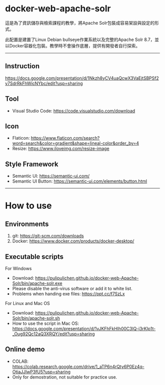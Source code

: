 # docker-web-apache-solr

這是為了資訊儲存與檢索課程的教學，將Apache Solr包裝成容易架設與設定的形式。

此配置是建置了Linux Debian bullseye作業系統以及完整的Apache Solr 8.7，並以Docker容器化包裝。教學時不會操作底層，提供有開發者自行探索。


----

## Instruction

https://docs.google.com/presentation/d/1Nkzh8yCV4uaQcwX3VaEjtSBPSf2v7SdrRkFhWicNYbc/edit?usp=sharing

## Tool

- Visual Studio Code: https://code.visualstudio.com/download

## Icon

- Flaticon: https://www.flaticon.com/search?word=search&color=gradient&shape=lineal-color&order_by=4
- Resize: https://www.iloveimg.com/resize-image

## Style Framework

- Semantic UI: https://semantic-ui.com/
- Semantic UI Button: https://semantic-ui.com/elements/button.html

----

# How to use

## Environments

1. git: https://git-scm.com/downloads
2. Docker: https://www.docker.com/products/docker-desktop/

## Executable scripts

For Windows 
- Download: https://pulipulichen.github.io/docker-web-Apache-Solr/bin/apache-solr.exe
- Please disable the anti-virus software or add it to white list.
- Problems when handing exe files: https://ppt.cc/f7SzLx


For Linux and Mac OS
- Download: https://pulipulichen.github.io/docker-web-Apache-Solr/bin/apache-solr.sh
- How to use the script in Mac OS: https://docs.google.com/presentation/d/1vJKFhFkHIh00C3lQ-j3rKIp1t-_Oug92Qc12aQ3XRQY/edit?usp=sharing

## Online demo

- COLAB: https://colab.research.google.com/drive/1_aTP6n4rQty6P0Ez4q-OtiaJJIwP3fU5?usp=sharing
- Only for demostration, not suitable for practice use.